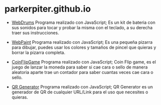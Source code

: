 # parkerpiter.github.io

- [WebDrums](/drums.html)
  Programa realizado con JavaScript; Es un kit de bateria con sus sonidos para tocar y probar la misma con el teclado, a su derecha
  traer sus instrucciones.


- [WebPaint](/drawing.html)
  Programa realizado con JavaScript; Es una pequeña pizarra para dibujar, puedes usar los colores y tamaños de pincel que quieras y     borrar la pizarra completa.


- [CoinFlipGame](/coinflip.html)
  Programa realizado con JavaScript; Coin Flip game, es el juego de lanzar la moneda para saber si cae cara o sello de manera
  aleatoria aparte trae un contador para saber cuantas veces cae cara o sello.


- [QR Generator](/generator.html)
  Programa realizado con JavaScript; QR Generator es un generador de QR de cualquier URL/Link para el uso que necesites o quieras.
